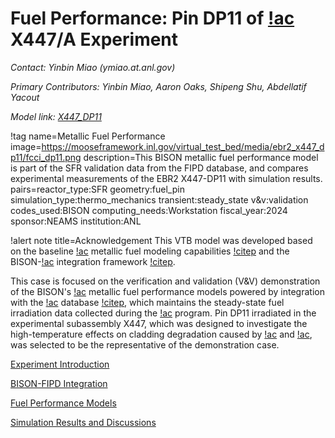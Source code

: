 # Fuel Performance: Pin DP11 of [!ac](IFR) X447/A Experiment

*Contact: Yinbin Miao (ymiao.at.anl.gov)*

*Primary Contributors: Yinbin Miao, Aaron Oaks, Shipeng Shu, Abdellatif Yacout*

*Model link: [X447_DP11](https://github.com/idaholab/virtual_test_bed/tree/devel/sfr/ebr2_x447_dp11)*

!tag name=Metallic Fuel Performance
  image=https://mooseframework.inl.gov/virtual_test_bed/media/ebr2_x447_dp11/fcci_dp11.png
  description=This BISON metallic fuel performance model is part of the SFR validation data from the FIPD database, and compares experimental measurements of the EBR2 X447-DP11 with simulation results.
  pairs=reactor_type:SFR
        geometry:fuel_pin
        simulation_type:thermo_mechanics
        transient:steady_state
        v&v:validation
        codes_used:BISON
        computing_needs:Workstation
        fiscal_year:2024
        sponsor:NEAMS
        institution:ANL

!alert note title=Acknowledgement
This VTB model was developed based on the baseline [!ac](SFR) metallic fuel modeling capabilities [!citep](Matthews2023Metal) and the BISON-[!ac](FIPD) integration framework [!citep](Miao2021X447,Miao2023X423).

This case is focused on the verification and validation (V&V) demonstration of the BISON's [!ac](SFR) metallic fuel performance models powered by integration with the [!ac](FIPD) database [!citep](Yacout2021FIPD), which maintains the steady-state fuel irradiation data collected during the [!ac](IFR) program. Pin DP11 irradiated in the experimental subassembly X447, which was designed to investigate the high-temperature effects on cladding degradation caused by [!ac](FCCI) and [!ac](CCCI), was selected to be the representative of the demonstration case.

[Experiment Introduction](/dp11_introduction.md)

[BISON-FIPD Integration](/dp11_data_integration.md)

[Fuel Performance Models](/dp11_models.md)

[Simulation Results and Discussions](/dp11_results.md)
